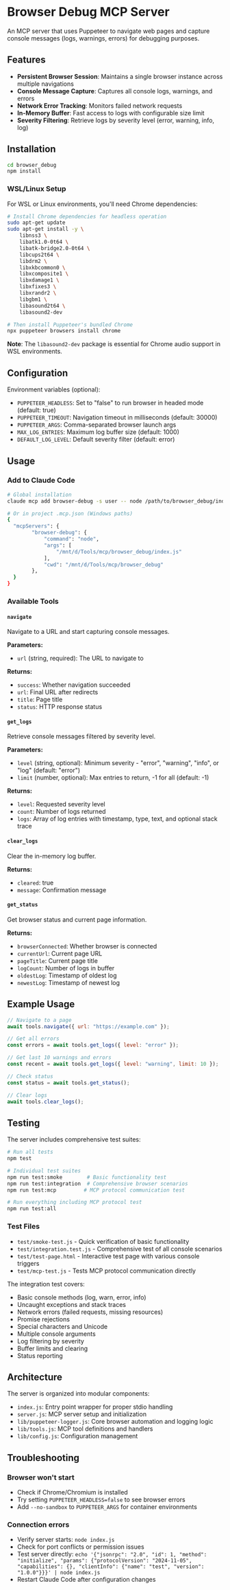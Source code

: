 # Browser Debug MCP Server

An MCP server that uses Puppeteer to navigate web pages and capture console messages (logs, warnings, errors) for debugging purposes.

## Features

- **Persistent Browser Session**: Maintains a single browser instance across multiple navigations
- **Console Message Capture**: Captures all console logs, warnings, and errors
- **Network Error Tracking**: Monitors failed network requests
- **In-Memory Buffer**: Fast access to logs with configurable size limit
- **Severity Filtering**: Retrieve logs by severity level (error, warning, info, log)

## Installation

```bash
cd browser_debug
npm install
```

### WSL/Linux Setup

For WSL or Linux environments, you'll need Chrome dependencies:

```bash
# Install Chrome dependencies for headless operation
sudo apt-get update
sudo apt-get install -y \
    libnss3 \
    libatk1.0-0t64 \
    libatk-bridge2.0-0t64 \
    libcups2t64 \
    libdrm2 \
    libxkbcommon0 \
    libxcomposite1 \
    libxdamage1 \
    libxfixes3 \
    libxrandr2 \
    libgbm1 \
    libasound2t64 \
    libasound2-dev

# Then install Puppeteer's bundled Chrome
npx puppeteer browsers install chrome
```

**Note**: The `libasound2-dev` package is essential for Chrome audio support in WSL environments.

## Configuration

Environment variables (optional):

- `PUPPETEER_HEADLESS`: Set to "false" to run browser in headed mode (default: true)
- `PUPPETEER_TIMEOUT`: Navigation timeout in milliseconds (default: 30000)
- `PUPPETEER_ARGS`: Comma-separated browser launch args
- `MAX_LOG_ENTRIES`: Maximum log buffer size (default: 1000)
- `DEFAULT_LOG_LEVEL`: Default severity filter (default: error)

## Usage

### Add to Claude Code

```bash
# Global installation
claude mcp add browser-debug -s user -- node /path/to/browser_debug/index.js

# Or in project .mcp.json (Windows paths)
{
  "mcpServers": {
        "browser-debug": {
            "command": "node",
            "args": [
                "/mnt/d/Tools/mcp/browser_debug/index.js"
            ],
            "cwd": "/mnt/d/Tools/mcp/browser_debug"
        },
  }
}
```

### Available Tools

#### `navigate`
Navigate to a URL and start capturing console messages.

**Parameters:**
- `url` (string, required): The URL to navigate to

**Returns:**
- `success`: Whether navigation succeeded
- `url`: Final URL after redirects
- `title`: Page title
- `status`: HTTP response status

#### `get_logs`
Retrieve console messages filtered by severity level.

**Parameters:**
- `level` (string, optional): Minimum severity - "error", "warning", "info", or "log" (default: "error")
- `limit` (number, optional): Max entries to return, -1 for all (default: -1)

**Returns:**
- `level`: Requested severity level
- `count`: Number of logs returned
- `logs`: Array of log entries with timestamp, type, text, and optional stack trace

#### `clear_logs`
Clear the in-memory log buffer.

**Returns:**
- `cleared`: true
- `message`: Confirmation message

#### `get_status`
Get browser status and current page information.

**Returns:**
- `browserConnected`: Whether browser is connected
- `currentUrl`: Current page URL
- `pageTitle`: Current page title
- `logCount`: Number of logs in buffer
- `oldestLog`: Timestamp of oldest log
- `newestLog`: Timestamp of newest log

## Example Usage

```javascript
// Navigate to a page
await tools.navigate({ url: "https://example.com" });

// Get all errors
const errors = await tools.get_logs({ level: "error" });

// Get last 10 warnings and errors
const recent = await tools.get_logs({ level: "warning", limit: 10 });

// Check status
const status = await tools.get_status();

// Clear logs
await tools.clear_logs();
```

## Testing

The server includes comprehensive test suites:

```bash
# Run all tests
npm test

# Individual test suites
npm run test:smoke        # Basic functionality test
npm run test:integration  # Comprehensive browser scenarios
npm run test:mcp         # MCP protocol communication test

# Run everything including MCP protocol test
npm run test:all
```

### Test Files

- `test/smoke-test.js` - Quick verification of basic functionality
- `test/integration.test.js` - Comprehensive test of all console scenarios
- `test/test-page.html` - Interactive test page with various console triggers
- `test/mcp-test.js` - Tests MCP protocol communication directly

The integration test covers:
- Basic console methods (log, warn, error, info)
- Uncaught exceptions and stack traces
- Network errors (failed requests, missing resources)
- Promise rejections
- Special characters and Unicode
- Multiple console arguments
- Log filtering by severity
- Buffer limits and clearing
- Status reporting

## Architecture

The server is organized into modular components:

- `index.js`: Entry point wrapper for proper stdio handling
- `server.js`: MCP server setup and initialization
- `lib/puppeteer-logger.js`: Core browser automation and logging logic
- `lib/tools.js`: MCP tool definitions and handlers
- `lib/config.js`: Configuration management

## Troubleshooting

### Browser won't start
- Check if Chrome/Chromium is installed
- Try setting `PUPPETEER_HEADLESS=false` to see browser errors
- Add `--no-sandbox` to `PUPPETEER_ARGS` for container environments

### Connection errors
- Verify server starts: `node index.js`
- Check for port conflicts or permission issues
- Test server directly: `echo '{"jsonrpc": "2.0", "id": 1, "method": "initialize", "params": {"protocolVersion": "2024-11-05", "capabilities": {}, "clientInfo": {"name": "test", "version": "1.0.0"}}}' | node index.js`
- Restart Claude Code after configuration changes